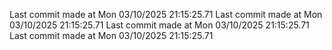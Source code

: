  
Last commit made at Mon 03/10/2025 21:15:25.71 
Last commit made at Mon 03/10/2025 21:15:25.71 
Last commit made at Mon 03/10/2025 21:15:25.71 
Last commit made at Mon 03/10/2025 21:15:25.71 
